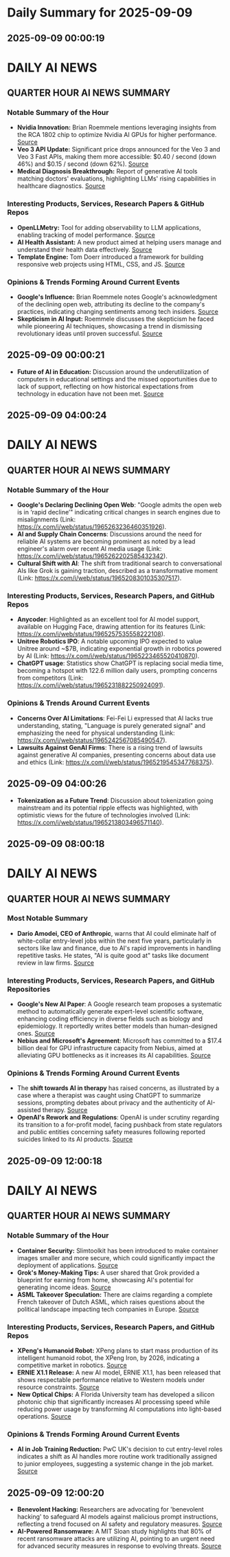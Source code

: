 # Daily Summary for 2025-09-09

## 2025-09-09 00:00:19

# DAILY AI NEWS

## QUARTER HOUR AI NEWS SUMMARY

### Notable Summary of the Hour
- **Nvidia Innovation:** Brian Roemmele mentions leveraging insights from the RCA 1802 chip to optimize Nvidia AI GPUs for higher performance. [Source](https://x.com/i/web/status/1965202263745704185)
- **Veo 3 API Update:** Significant price drops announced for the Veo 3 and Veo 3 Fast APIs, making them more accessible: $0.40 / second (down 46%) and $0.15 / second (down 62%). [Source](https://x.com/i/web/status/1965193765146296467)
- **Medical Diagnosis Breakthrough:** Report of generative AI tools matching doctors' evaluations, highlighting LLMs' rising capabilities in healthcare diagnostics. [Source](https://x.com/i/web/status/1965149022739443914)

### Interesting Products, Services, Research Papers & GitHub Repos
- **OpenLLMetry:** Tool for adding observability to LLM applications, enabling tracking of model performance. [Source](https://x.com/i/web/status/1965193399675331007)
- **AI Health Assistant:** A new product aimed at helping users manage and understand their health data effectively. [Source](https://x.com/i/web/status/1965178165929586766)
- **Template Engine:** Tom Doerr introduced a framework for building responsive web projects using HTML, CSS, and JS. [Source](https://x.com/i/web/status/1965201013977071808)

### Opinions & Trends Forming Around Current Events
- **Google's Influence:** Brian Roemmele notes Google's acknowledgment of the declining open web, attributing its decline to the company's practices, indicating changing sentiments among tech insiders. [Source](https://x.com/i/web/status/1965163274888261842)
- **Skepticism in AI Input:** Roemmele discusses the skepticism he faced while pioneering AI techniques, showcasing a trend in dismissing revolutionary ideas until proven successful. [Source](https://x.com/i/web/status/1965164698141425874)

## 2025-09-09 00:00:21

- **Future of AI in Education:** Discussion around the underutilization of computers in educational settings and the missed opportunities due to lack of support, reflecting on how historical expectations from technology in education have not been met. [Source](https://x.com/i/web/status/1965145798163005508)

## 2025-09-09 04:00:24

# DAILY AI NEWS

## QUARTER HOUR AI NEWS SUMMARY

### Notable Summary of the Hour
- **Google's Declaring Declining Open Web**: "Google admits the open web is in ‘rapid decline’" indicating critical changes in search engines due to misalignments (Link: https://x.com/i/web/status/1965263236460351926).
- **AI and Supply Chain Concerns**: Discussions around the need for reliable AI systems are becoming prominent as noted by a lead engineer's alarm over recent AI media usage (Link: https://x.com/i/web/status/1965262202585432342).
- **Cultural Shift with AI**: The shift from traditional search to conversational AIs like Grok is gaining traction, described as a transformative moment (Link: https://x.com/i/web/status/1965208301035307517).

### Interesting Products, Services, Research Papers, and GitHub Repos
- **Anycoder**: Highlighted as an excellent tool for AI model support, available on Hugging Face, drawing attention for its features (Link: https://x.com/i/web/status/1965257535558222108).
- **Unitree Robotics IPO**: A notable upcoming IPO expected to value Unitree around ~$7B, indicating exponential growth in robotics powered by AI (Link: https://x.com/i/web/status/1965223465520410870).
- **ChatGPT usage**: Statistics show ChatGPT is replacing social media time, becoming a hotspot with 122.6 million daily users, prompting concerns from competitors (Link: https://x.com/i/web/status/1965231882250924091).
  
### Opinions & Trends Around Current Events
- **Concerns Over AI Limitations**: Fei-Fei Li expressed that AI lacks true understanding, stating, "Language is purely generated signal" and emphasizing the need for physical understanding (Link: https://x.com/i/web/status/1965242567085490547).
- **Lawsuits Against GenAI Firms**: There is a rising trend of lawsuits against generative AI companies, presenting concerns about data use and ethics (Link: https://x.com/i/web/status/1965219545347768375).

## 2025-09-09 04:00:26

- **Tokenization as a Future Trend**: Discussion about tokenization going mainstream and its potential ripple effects was highlighted, with optimistic views for the future of technologies involved (Link: https://x.com/i/web/status/1965213803496571140).

## 2025-09-09 08:00:18

# DAILY AI NEWS

## QUARTER HOUR AI NEWS SUMMARY

### Most Notable Summary
- **Dario Amodei, CEO of Anthropic**, warns that AI could eliminate half of white-collar entry-level jobs within the next five years, particularly in sectors like law and finance, due to AI's rapid improvements in handling repetitive tasks. He states, "AI is quite good at" tasks like document review in law firms. [Source](https://x.com/i/web/status/1965324221111787841)

### Interesting Products, Services, Research Papers, and GitHub Repositories
- **Google's New AI Paper**: A Google research team proposes a systematic method to automatically generate expert-level scientific software, enhancing coding efficiency in diverse fields such as biology and epidemiology. It reportedly writes better models than human-designed ones. [Source](https://x.com/i/web/status/1965301637322272935)
- **Nebius and Microsoft's Agreement**: Microsoft has committed to a $17.4 billion deal for GPU infrastructure capacity from Nebius, aimed at alleviating GPU bottlenecks as it increases its AI capabilities. [Source](https://x.com/i/web/status/1965296794151084180)

### Opinions & Trends Forming Around Current Events
- The **shift towards AI in therapy** has raised concerns, as illustrated by a case where a therapist was caught using ChatGPT to summarize sessions, prompting debates about privacy and the authenticity of AI-assisted therapy. [Source](https://x.com/i/web/status/1965291379778879921)
- **OpenAI's Rework and Regulations**: OpenAI is under scrutiny regarding its transition to a for-profit model, facing pushback from state regulators and public entities concerning safety measures following reported suicides linked to its AI products. [Source](https://x.com/i/web/status/1965304420834464131)

## 2025-09-09 12:00:18

# DAILY AI NEWS

## QUARTER HOUR AI NEWS SUMMARY

### Notable Summary of the Hour
- **Container Security:** Slimtoolkit has been introduced to make container images smaller and more secure, which could significantly impact the deployment of applications. [Source](https://x.com/i/web/status/1965383889154662784)
- **Grok's Money-Making Tips:** A user shared that Grok provided a blueprint for earning from home, showcasing AI's potential for generating income ideas. [Source](https://x.com/i/web/status/1965383848482726282)
- **ASML Takeover Speculation:** There are claims regarding a complete French takeover of Dutch ASML, which raises questions about the political landscape impacting tech companies in Europe. [Source](https://x.com/i/web/status/1965382491780644891)

### Interesting Products, Services, Research Papers, and GitHub Repos
- **XPeng's Humanoid Robot:** XPeng plans to start mass production of its intelligent humanoid robot, the XPeng Iron, by 2026, indicating a competitive market in robotics. [Source](https://x.com/i/web/status/1965349963333837217)
- **ERNIE X1.1 Release:** A new AI model, ERNIE X1.1, has been released that shows respectable performance relative to Western models under resource constraints. [Source](https://x.com/i/web/status/1965370326184771830)
- **New Optical Chips:** A Florida University team has developed a silicon photonic chip that significantly increases AI processing speed while reducing power usage by transforming AI computations into light-based operations. [Source](https://x.com/i/web/status/1965354793938887089)

### Opinions & Trends Forming Around Current Events
- **AI in Job Training Reduction:** PwC UK's decision to cut entry-level roles indicates a shift as AI handles more routine work traditionally assigned to junior employees, suggesting a systemic change in the job market. [Source](https://x.com/i/web/status/1965356981562089855)

## 2025-09-09 12:00:20

- **Benevolent Hacking:** Researchers are advocating for 'benevolent hacking' to safeguard AI models against malicious prompt instructions, reflecting a trend focused on AI safety and regulatory measures. [Source](https://x.com/i/web/status/1965348359612355015)
- **AI-Powered Ransomware:** A MIT Sloan study highlights that 80% of recent ransomware attacks are utilizing AI, pointing to an urgent need for advanced security measures in response to evolving threats. [Source](https://x.com/i/web/status/1965350226497032506)


